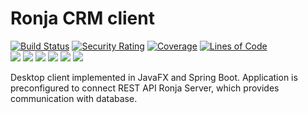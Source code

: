 # Ronja CRM client

[![Build Status](https://github.com/BranislavBeno/Ronja-CRM-Desktop-Client/actions/workflows/maven.yml/badge.svg)](https://github.com/BranislavBeno/Ronja-CRM-Desktop-Client/actions)
[![Security Rating](https://sonarcloud.io/api/project_badges/measure?project=com.ronja.crm.ronjaclient%3Aronja-parent&metric=security_rating)](https://sonarcloud.io/summary/new_code?id=com.ronja.crm.ronjaclient%3Aronja-parent)
[![Coverage](https://sonarcloud.io/api/project_badges/measure?project=com.ronja.crm.ronjaclient%3Aronja-parent&metric=coverage)](https://sonarcloud.io/dashboard?id=com.ronja.crm.ronjaclient%3Aronja-parent)
[![Lines of Code](https://sonarcloud.io/api/project_badges/measure?project=com.ronja.crm.ronjaclient%3Aronja-parent&metric=ncloc)](https://sonarcloud.io/dashboard?id=com.ronja.crm.ronjaclient%3Aronja-parent)  
[![](https://img.shields.io/badge/Java-17-blue)](/pom.xml)
[![](https://img.shields.io/badge/JavaFX-17.0.2-blue)](/pom.xml)
[![](https://img.shields.io/badge/Spring%20Boot-2.6.3-blue)](/pom.xml)
[![](https://img.shields.io/badge/Testcontainers-1.16.3-blue)](/pom.xml)
[![](https://img.shields.io/badge/Maven-3.8.4-blue)](https://img.shields.io/badge/maven-v3.8.4-blue)
[![](https://img.shields.io/badge/License-MIT-blue.svg)](https://opensource.org/licenses/MIT)

Desktop client implemented in JavaFX and Spring Boot.
Application is preconfigured to connect REST API Ronja Server, which provides communication with database.
